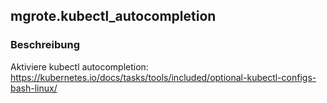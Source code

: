 ## mgrote.kubectl_autocompletion

### Beschreibung

Aktiviere kubectl autocompletion: https://kubernetes.io/docs/tasks/tools/included/optional-kubectl-configs-bash-linux/
